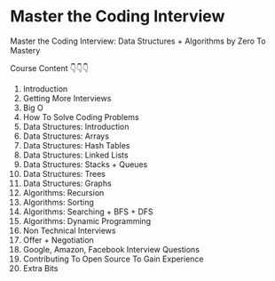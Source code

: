# Master the Coding Interview

Master the Coding Interview: Data Structures + Algorithms by Zero To Mastery

Course Content 👇👇👇

1. Introduction
2. Getting More Interviews
3. Big O
4. How To Solve Coding Problems
5. Data Structures: Introduction
6. Data Structures: Arrays
7. Data Structures: Hash Tables
8. Data Structures: Linked Lists
9. Data Structures: Stacks + Queues
10. Data Structures: Trees
11. Data Structures: Graphs
12. Algorithms: Recursion
13. Algorithms: Sorting
14. Algorithms: Searching + BFS + DFS
15. Algorithms: Dynamic Programming
16. Non Technical Interviews
17. Offer + Negotiation
18. Google, Amazon, Facebook Interview Questions
19. Contributing To Open Source To Gain Experience
20. Extra Bits
